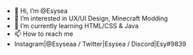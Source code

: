 - 👋 Hi, I’m @Esysea
- 👀 I’m interested in UX/UI Design, Minecraft Modding
- 🌱 I’m currently learning HTML/CSS & Java
- 📫 How to reach me
- Instagram|@Esyseaa / Twitter|Esysea / Discord|Esy#9839

<!---
Esysea/Esysea is a ✨ special ✨ repository because its `README.md` (this file) appears on your GitHub profile.
You can click the Preview link to take a look at your changes.
--->

